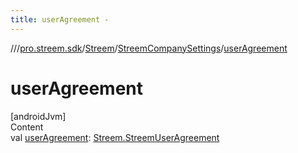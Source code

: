 ```yaml
---
title: userAgreement -
---
```

//[<root>](../../../../index.md)/[pro.streem.sdk](../../index.md)/[Streem](../index.md)/[StreemCompanySettings](index.md)/[userAgreement](user-agreement.md)



# userAgreement  
[androidJvm]  
Content  
val [userAgreement](user-agreement.md): [Streem.StreemUserAgreement](../-streem-user-agreement/index.md)  



